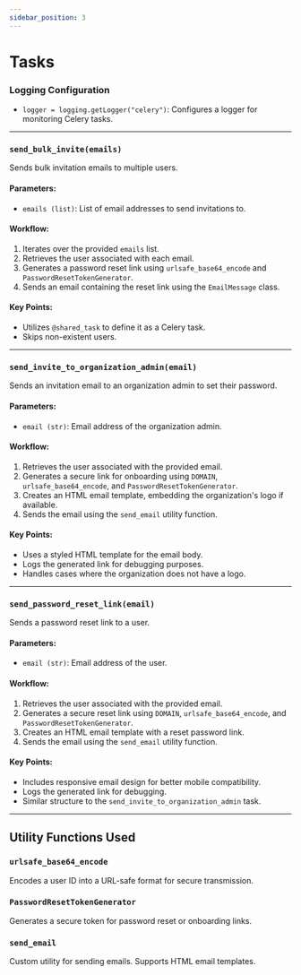 ```yaml
---
sidebar_position: 3
---
```


# Tasks

### Logging Configuration

- `logger = logging.getLogger("celery")`: Configures a logger for monitoring Celery tasks.

---

### `send_bulk_invite(emails)`
Sends bulk invitation emails to multiple users.

#### Parameters:
- `emails (list)`: List of email addresses to send invitations to.

#### Workflow:
1. Iterates over the provided `emails` list.
2. Retrieves the user associated with each email.
3. Generates a password reset link using `urlsafe_base64_encode` and `PasswordResetTokenGenerator`.
4. Sends an email containing the reset link using the `EmailMessage` class.

#### Key Points:
- Utilizes `@shared_task` to define it as a Celery task.
- Skips non-existent users.

---

### `send_invite_to_organization_admin(email)`
Sends an invitation email to an organization admin to set their password.

#### Parameters:
- `email (str)`: Email address of the organization admin.

#### Workflow:
1. Retrieves the user associated with the provided email.
2. Generates a secure link for onboarding using `DOMAIN`, `urlsafe_base64_encode`, and `PasswordResetTokenGenerator`.
3. Creates an HTML email template, embedding the organization's logo if available.
4. Sends the email using the `send_email` utility function.

#### Key Points:
- Uses a styled HTML template for the email body.
- Logs the generated link for debugging purposes.
- Handles cases where the organization does not have a logo.

---

### `send_password_reset_link(email)`
Sends a password reset link to a user.

#### Parameters:
- `email (str)`: Email address of the user.

#### Workflow:
1. Retrieves the user associated with the provided email.
2. Generates a secure reset link using `DOMAIN`, `urlsafe_base64_encode`, and `PasswordResetTokenGenerator`.
3. Creates an HTML email template with a reset password link.
4. Sends the email using the `send_email` utility function.

#### Key Points:
- Includes responsive email design for better mobile compatibility.
- Logs the generated link for debugging.
- Similar structure to the `send_invite_to_organization_admin` task.

---

## Utility Functions Used

### `urlsafe_base64_encode`
Encodes a user ID into a URL-safe format for secure transmission.

### `PasswordResetTokenGenerator`
Generates a secure token for password reset or onboarding links.

### `send_email`
Custom utility for sending emails. Supports HTML email templates.
